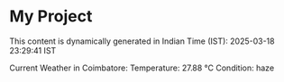 # My Project

This content is dynamically generated in Indian Time (IST): 2025-03-18 23:29:41 IST


Current Weather in Coimbatore:
Temperature: 27.88 °C
Condition: haze
